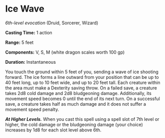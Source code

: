 # Ice Wave
*6th-level evocation* (Druid, Sorcerer, Wizard)

**Casting Time:** 1 action

**Range:** 5 feet

**Components:** V, S, M (white dragon scales worth 100 gp)

**Duration:** Instantaneous

You touch the ground within 5 feet of you, sending a wave of ice shooting forward. The ice forms a line outward from your position that can be up to 40 feet long, up to 10 feet wide, and up to 20 feet tall. Each creature within the area must make a Dexterity saving throw. On a failed save, a creature takes 2d8 cold damage and 2d8 bludgeoning damage. Additionally, its movement speed becomes 0 until the end of its next turn. On a successful save, a creature takes half as much damage and it does not suffer a movement speed penalty.

***At Higher Levels.*** When you cast this spell using a spell slot of 7th level or higher, the cold damage or the bludgeoning damage (your choice) increases by 1d8 for each slot level above 6th.
